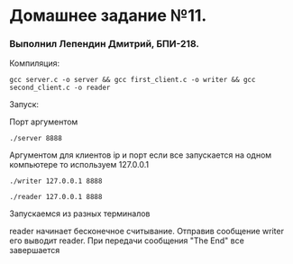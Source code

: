 # Домашнее задание №11. 
### Выполнил Лепендин Дмитрий, БПИ-218.

Компиляция:

```
gcc server.c -o server && gcc first_client.c -o writer && gcc second_client.c -o reader
```

Запуск:

Порт аргументом

```
./server 8888
```
Аргументом для клиентов ip и порт если все запускается на одном компьютере то используем 127.0.0.1
```
./writer 127.0.0.1 8888
```

```
./reader 127.0.0.1 8888
```
Запускаемся из разных терминалов

reader начинает бесконечное считывание.
Отправив сообщение writer его выводит reader.
При передачи сообщения "The End" все завершается
